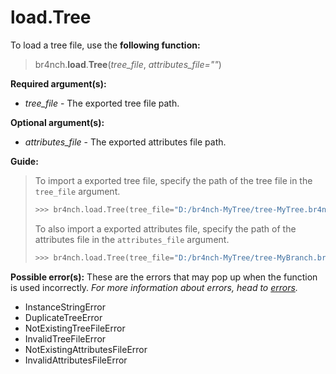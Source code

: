 # load.Tree

To load a tree file, use the **following function:**

> br4nch.**load**.**Tree**(*tree_file*, *attributes_file=""*)

**Required argument(s):**

- *tree_file* - The exported tree file path.

**Optional argument(s):**

- *attributes_file* - The exported attributes file path.

**Guide:**

> To import a exported tree file, specify the path of the tree file in the `tree_file` argument.
>
> ```python
> >>> br4nch.load.Tree(tree_file="D:/br4nch-MyTree/tree-MyTree.br4nch")
> ```
>
> To also import a exported attributes file, specify the path of the attributes file in the `attributes_file` argument.
>
> ```python
> >>> br4nch.load.Tree(tree_file="D:/br4nch-MyTree/tree-MyBranch.br4nch", attributes_file="D:/br4nch-MyBranch/attributes-MyTree.br4nch")
> ```

**Possible error(s):**
These are the errors that may pop up when the function is used incorrectly.
*For more information about errors, head to [errors](../../guides/errors.md).*

- InstanceStringError
- DuplicateTreeError
- NotExistingTreeFileError
- InvalidTreeFileError
- NotExistingAttributesFileError
- InvalidAttributesFileError
